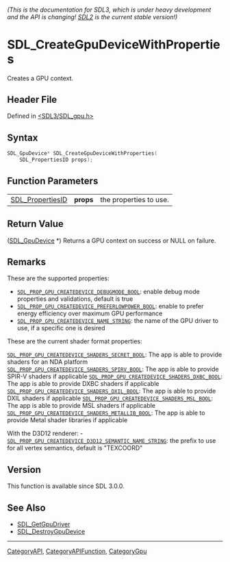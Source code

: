 ###### (This is the documentation for SDL3, which is under heavy development and the API is changing! [SDL2](https://wiki.libsdl.org/SDL2/) is the current stable version!)
# SDL_CreateGpuDeviceWithProperties

Creates a GPU context.

## Header File

Defined in [<SDL3/SDL_gpu.h>](https://github.com/libsdl-org/SDL/blob/main/include/SDL3/SDL_gpu.h)

## Syntax

```c
SDL_GpuDevice* SDL_CreateGpuDeviceWithProperties(
    SDL_PropertiesID props);
```

## Function Parameters

|                                      |           |                        |
| ------------------------------------ | --------- | ---------------------- |
| [SDL_PropertiesID](SDL_PropertiesID) | **props** | the properties to use. |

## Return Value

([SDL_GpuDevice](SDL_GpuDevice) *) Returns a GPU context on success or NULL
on failure.

## Remarks

These are the supported properties:

- [`SDL_PROP_GPU_CREATEDEVICE_DEBUGMODE_BOOL`](SDL_PROP_GPU_CREATEDEVICE_DEBUGMODE_BOOL):
  enable debug mode properties and validations, default is true
- [`SDL_PROP_GPU_CREATEDEVICE_PREFERLOWPOWER_BOOL`](SDL_PROP_GPU_CREATEDEVICE_PREFERLOWPOWER_BOOL):
  enable to prefer energy efficiency over maximum GPU performance
- [`SDL_PROP_GPU_CREATEDEVICE_NAME_STRING`](SDL_PROP_GPU_CREATEDEVICE_NAME_STRING):
  the name of the GPU driver to use, if a specific one is desired

These are the current shader format properties:

[`SDL_PROP_GPU_CREATEDEVICE_SHADERS_SECRET_BOOL`](SDL_PROP_GPU_CREATEDEVICE_SHADERS_SECRET_BOOL):
The app is able to provide shaders for an NDA platform
[`SDL_PROP_GPU_CREATEDEVICE_SHADERS_SPIRV_BOOL`](SDL_PROP_GPU_CREATEDEVICE_SHADERS_SPIRV_BOOL):
The app is able to provide SPIR-V shaders if applicable
[`SDL_PROP_GPU_CREATEDEVICE_SHADERS_DXBC_BOOL`](SDL_PROP_GPU_CREATEDEVICE_SHADERS_DXBC_BOOL):
The app is able to provide DXBC shaders if applicable
[`SDL_PROP_GPU_CREATEDEVICE_SHADERS_DXIL_BOOL`](SDL_PROP_GPU_CREATEDEVICE_SHADERS_DXIL_BOOL):
The app is able to provide DXIL shaders if applicable
[`SDL_PROP_GPU_CREATEDEVICE_SHADERS_MSL_BOOL`](SDL_PROP_GPU_CREATEDEVICE_SHADERS_MSL_BOOL):
The app is able to provide MSL shaders if applicable
[`SDL_PROP_GPU_CREATEDEVICE_SHADERS_METALLIB_BOOL`](SDL_PROP_GPU_CREATEDEVICE_SHADERS_METALLIB_BOOL):
The app is able to provide Metal shader libraries if applicable

With the D3D12 renderer: -
[`SDL_PROP_GPU_CREATEDEVICE_D3D12_SEMANTIC_NAME_STRING`](SDL_PROP_GPU_CREATEDEVICE_D3D12_SEMANTIC_NAME_STRING):
the prefix to use for all vertex semantics, default is "TEXCOORD"

## Version

This function is available since SDL 3.0.0.

## See Also

- [SDL_GetGpuDriver](SDL_GetGpuDriver)
- [SDL_DestroyGpuDevice](SDL_DestroyGpuDevice)

----
[CategoryAPI](CategoryAPI), [CategoryAPIFunction](CategoryAPIFunction), [CategoryGpu](CategoryGpu)

